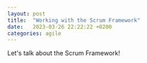 ```yaml
---
layout: post
title:  "Working with the Scrum Framework"
date:   2023-03-26 22:22:22 +0200
categories: agile
---
```


Let's talk about the Scrum Framework!
